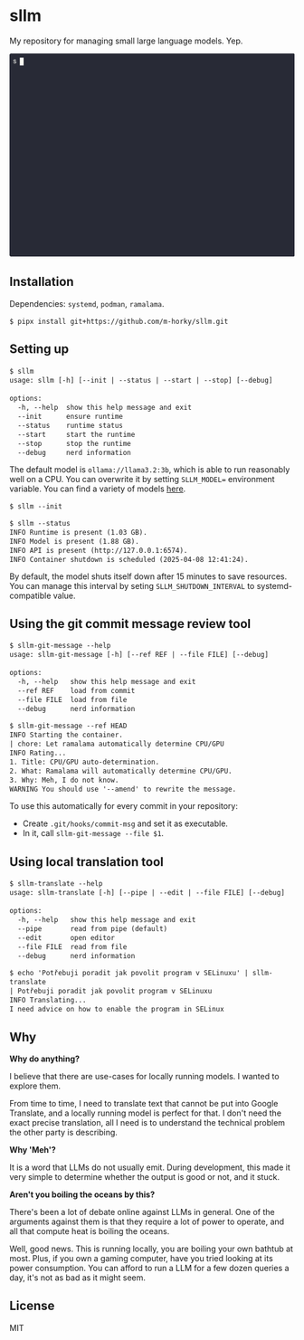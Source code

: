 # sllm

My repository for managing small large language models. Yep.

![Demo of `sllm-git-message`](demo.gif)

## Installation

Dependencies: `systemd`, `podman`, `ramalama`.

```shell
$ pipx install git+https://github.com/m-horky/sllm.git
```

## Setting up

```shell
$ sllm
usage: sllm [-h] [--init | --status | --start | --stop] [--debug]

options:
  -h, --help  show this help message and exit
  --init      ensure runtime
  --status    runtime status
  --start     start the runtime
  --stop      stop the runtime
  --debug     nerd information
```

The default model is `ollama://llama3.2:3b`, which is able to run reasonably well on a CPU.
You can overwrite it by setting `SLLM_MODEL=` environment variable.
You can find a variety of models [here](https://ollama.com/search).

```shell
$ sllm --init
```

```shell
$ sllm --status
INFO Runtime is present (1.03 GB).
INFO Model is present (1.88 GB).
INFO API is present (http://127.0.0.1:6574).
INFO Container shutdown is scheduled (2025-04-08 12:41:24).
```

By default, the model shuts itself down after 15 minutes to save resources. You can manage this interval by seting `SLLM_SHUTDOWN_INTERVAL` to systemd-compatible value.

## Using the git commit message review tool

```shell
$ sllm-git-message --help 
usage: sllm-git-message [-h] [--ref REF | --file FILE] [--debug]

options:
  -h, --help   show this help message and exit
  --ref REF    load from commit
  --file FILE  load from file
  --debug      nerd information
```

```shell
$ sllm-git-message --ref HEAD
INFO Starting the container.
| chore: Let ramalama automatically determine CPU/GPU
INFO Rating...
1. Title: CPU/GPU auto-determination.
2. What: Ramalama will automatically determine CPU/GPU.
3. Why: Meh, I do not know.
WARNING You should use '--amend' to rewrite the message.
```

To use this automatically for every commit in your repository:

- Create `.git/hooks/commit-msg` and set it as executable.
- In it, call `sllm-git-message --file $1`.

## Using local translation tool

```shell
$ sllm-translate --help
usage: sllm-translate [-h] [--pipe | --edit | --file FILE] [--debug]

options:
  -h, --help   show this help message and exit
  --pipe       read from pipe (default)
  --edit       open editor
  --file FILE  read from file
  --debug      nerd information
```

```shell
$ echo 'Potřebuji poradit jak povolit program v SELinuxu' | sllm-translate
| Potřebuji poradit jak povolit program v SELinuxu
INFO Translating...
I need advice on how to enable the program in SELinux
```

## Why

**Why do anything?**

I believe that there are use-cases for locally running models. I wanted to explore them.

From time to time, I need to translate text that cannot be put into Google Translate, and a locally running model is perfect for that. I don't need the exact precise translation, all I need is to understand the technical problem the other party is describing.

**Why 'Meh'?**

It is a word that LLMs do not usually emit. During development, this made it very simple to determine whether the output is good or not, and it stuck.

**Aren't you boiling the oceans by this?**

There's been a lot of debate online against LLMs in general. One of the arguments against them is that they require a lot of power to operate, and all that compute heat is boiling the oceans.

Well, good news. This is running locally, you are boiling your own bathtub at most. Plus, if you own a gaming computer, have you tried looking at its power consumption. You can afford to run a LLM for a few dozen queries a day, it's not as bad as it might seem.

## License

MIT
